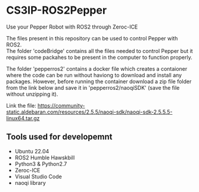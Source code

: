 # CS3IP-ROS2Pepper
Use your Pepper Robot with ROS2 through Zeroc-ICE

The files present in this repository can be used to control Pepper with ROS2.\
The folder 'codeBridge' contains all the files needed to control Pepper but it requires some packahes to be present in the computer to function properly.

The folder 'pepperros2' contains a docker file which creates a contaioner where the code can be run without haviong to download and install any packages. However, before running the container download a zip file folder from the link below and save it in 'pepperros2/naoqiSDK' (save the file without unzipping it).

Link the file: https://community-static.aldebaran.com/resources/2.5.5/naoqi-sdk/naoqi-sdk-2.5.5.5-linux64.tar.gz

## Tools used for developemnt

* Ubuntu 22.04
* ROS2 Humble Hawskbill
* Python3 & Python2.7
* Zeroc-ICE
* Visual Studio Code
* naoqi library
